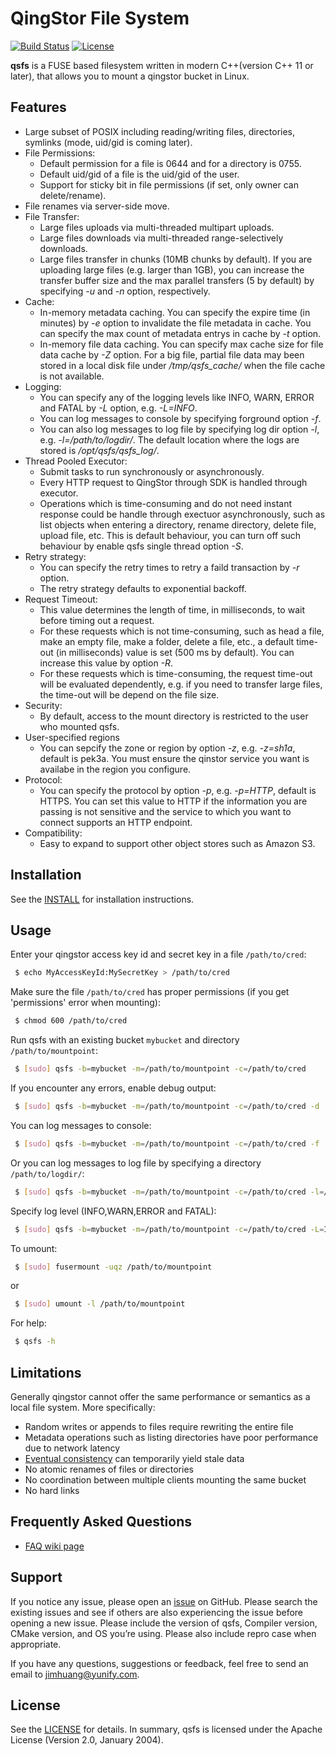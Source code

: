 # QingStor File System

[![Build Status](https://travis-ci.org/jimhuaang/qsfs.svg?branch=master)][build link]
[![License](http://img.shields.io/badge/license-apache%20v2-blue.svg)][license link]

**qsfs** is a FUSE based filesystem written in modern C++(version C++ 11 or later), that allows you to mount a qingstor bucket in Linux.


## Features

- Large subset of POSIX including reading/writing files, directories, symlinks 
  (mode, uid/gid is coming later).
- File Permissions:
  - Default permission for a file is 0644 and for a directory is 0755.
  - Default uid/gid of a file is the uid/gid of the user.
  - Support for sticky bit in file permissions (if set, only owner can delete/rename).
- File renames via server-side move.
- File Transfer:
  - Large files uploads via multi-threaded multipart uploads.
  - Large files downloads via multi-threaded range-selectively downloads.
  - Large files transfer in chunks (10MB chunks by default). If you are uploading large
  files (e.g. larger than 1GB), you can increase the transfer buffer size and the max
  parallel transfers (5 by default) by specifying *-u* and *-n* option, respectively.
- Cache:
  - In-memory metadata caching. You can specify the expire time (in minutes) by *-e*
  option to invalidate the file metadata in cache. You can specify the max count
  of metadata entrys in cache by *-t* option.
  - In-memory file data caching. You can specify max cache size for file data cache by
  *-Z* option. For a big file, partial file data may been stored in a local disk file
  under */tmp/qsfs_cache/* when the file cache is not available.
- Logging:
  - You can specify any of the logging levels like INFO, WARN, ERROR and FATAL by *-L*
  option, e.g. *-L=INFO*.
  - You can log messages to console by specifying forground option *-f*.
  - You can also log messages to log file by specifying log dir option *-l*, e.g.
  *-l=/path/to/logdir/*. The default location where the logs are stored is */opt/qsfs/qsfs_log/*.
- Thread Pooled Executor:
  - Submit tasks to run synchronously or asynchronously.
  - Every HTTP request to QingStor through SDK is handled through executor.
  - Operations which is time-consuming and do not need instant response could be handle
  through exectuor asynchronously, such as list objects when entering a directory, rename
  directory, delete file, upload file, etc. This is default behaviour, you can turn off
  such behaviour by enable qsfs single thread option *-S*.
- Retry strategy:
  - You can specify the retry times to retry a faild transaction by *-r* option.
  - The retry strategy defaults to exponential backoff.
- Request Timeout:
  - This value determines the length of time, in milliseconds, to wait before timing out
  a request.
  - For these requests which is not time-consuming, such as head a file, make an empty
  file, make a folder, delete a file, etc., a default time-out (in milliseconds) value is
  set (500 ms by default). You can increase this value by option *-R*.
  - For these requests which is time-consuming, the request time-out will be evaluated
  dependently, e.g. if you need to transfer large files, the time-out will be depend on the file size.
- Security:
  - By default, access to the mount directory is restricted to the user who mounted qsfs.
- User-specified regions
  - You can sepcify the zone or region by option *-z*, e.g. *-z=sh1a*, default is pek3a.
  You must ensure the qinstor service you want is availabe in the region you configure.
- Protocol:
  - You can specify the protocol by option *-p*, e.g. *-p=HTTP*, default is HTTPS. You can
  set this value to HTTP if the information you are passing is not sensitive and the service
  to which you want to connect supports an HTTP endpoint.
- Compatibility:
  - Easy to expand to support other object stores such as Amazon S3.


## Installation

See the [INSTALL][install link] for installation instructions.


## Usage

Enter your qingstor access key id and secret key in a file `/path/to/cred`:
```sh
 $ echo MyAccessKeyId:MySecretKey > /path/to/cred
```

Make sure the file `/path/to/cred` has proper permissions (if you get 'permissions' error when mounting):
```sh
 $ chmod 600 /path/to/cred
```

Run qsfs with an existing bucket `mybucket` and directory `/path/to/mountpoint`:
```sh
 $ [sudo] qsfs -b=mybucket -m=/path/to/mountpoint -c=/path/to/cred
```

If you encounter any errors, enable debug output:
```sh
 $ [sudo] qsfs -b=mybucket -m=/path/to/mountpoint -c=/path/to/cred -d
```

You can log messages to console:
```sh
 $ [sudo] qsfs -b=mybucket -m=/path/to/mountpoint -c=/path/to/cred -f
```

Or you can log messages to log file by specifying a directory `/path/to/logdir/`:
```sh
 $ [sudo] qsfs -b=mybucket -m=/path/to/mountpoint -c=/path/to/cred -l=/path/to/logdir/
```

Specify log level (INFO,WARN,ERROR and FATAL):
```sh
 $ [sudo] qsfs -b=mybucket -m=/path/to/mountpoint -c=/path/to/cred -L=INFO -d
```

To umount:
```sh
 $ [sudo] fusermount -uqz /path/to/mountpoint
```
  or
```sh
 $ [sudo] umount -l /path/to/mountpoint
```

For help:
```sh
 $ qsfs -h
```

## Limitations

Generally qingstor cannot offer the same performance or semantics as a local file system.  More specifically:
- Random writes or appends to files require rewriting the entire file
- Metadata operations such as listing directories have poor performance due to network latency
- [Eventual consistency][eventual consistency wiki] can temporarily yield stale data
- No atomic renames of files or directories
- No coordination between multiple clients mounting the same bucket
- No hard links


## Frequently Asked Questions

- [FAQ wiki page][faq wiki link]


## Support

If you notice any issue, please open an [issue][issue link] on GitHub. Please search the existing issues and see if others are also experiencing the issue before opening a new issue. Please include the version of qsfs, Compiler version, CMake version, and OS you’re using. Please also include repro case when appropriate.

If you have any questions, suggestions or feedback, feel free to send an email to <jimhuang@yunify.com>.


## License

See the [LICENSE][license link] for details. In summary, qsfs is licensed under the Apache License (Version 2.0, January 2004).


[build link]: https://travis-ci.org/jimhuaang/qsfs
[eventual consistency wiki]: https://en.wikipedia.org/wiki/Eventual_consistency
[faq wiki link]: https://github.com/jimhuaang/qsfs/wiki/FAQ
[install link]: https://github.com/jimhuaang/qsfs/blob/master/INSTALL.md
[issue link]: https://github.com/jimhuaang/qsfs/issues
[license link]: https://github.com/jimhuaang/qsfs/blob/master/COPYING